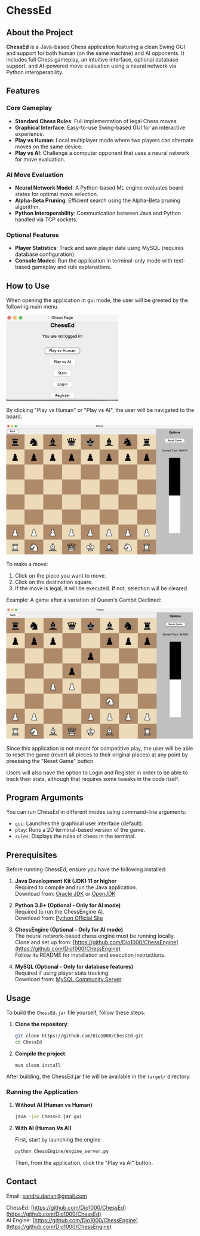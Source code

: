 # ChessEd

## About the Project
**ChessEd** is a Java-based Chess application featuring a clean Swing GUI and support for both human (on the same machine) and AI opponents. It includes full Chess gameplay, an intuitive interface, optional database support, and AI-powered move evaluation using a neural network via Python interoperability.

## Features

### Core Gameplay
- **Standard Chess Rules**: Full implementation of legal Chess moves.
- **Graphical Interface**: Easy-to-use Swing-based GUI for an interactive experience.
- **Play vs Human**: Local multiplayer mode where two players can alternate moves on the same device.
- **Play vs AI**: Challenge a computer opponent that uses a neural network for move evaluation.

### AI Move Evaluation
- **Neural Network Model**: A Python-based ML engine evaluates board states for optimal move selection.
- **Alpha-Beta Pruning**: Efficient search using the Alpha-Beta pruning algorithm.
- **Python Interoperability**: Communication between Java and Python handled via TCP sockets.

### Optional Features
- **Player Statistics**: Track and save player data using MySQL (requires database configuration).
- **Console Modes**: Run the application in terminal-only mode with text-based gameplay and rule explanations.
  
## How to Use

When opening the application in gui mode, the user will be greeted by the following main menu.

<img src="screenshots/chess_main.png" width="300"/>

By clicking "Play vs Human" or "Play vs AI", the user will be navigated to the board. 

<img src="screenshots/board_initial.png" width="500"/>

To make a move:
1. Click on the piece you want to move.
2. Click on the destination square.
3. If the move is legal, it will be executed. If not, selection will be cleared.

Example: A game after a variation of Queen's Gambit Declined:

<img src="screenshots/board_opening.png" width="500"/>

Since this application is not meant for competitive play, the user will be able to reset the game (revert all pieces to their original places) at any point by preessing the "Reset Game" button. 

Users will also have the option to Login and Register in order to be able to track their stats, although that requires some tweaks in the code itself.

## Program Arguments
You can run ChessEd in different modes using command-line arguments:

- `gui`: Launches the graphical user interface (default).
- `play`: Runs a 2D terminal-based version of the game.
- `rules`: Displays the rules of chess in the terminal.

## Prerequisites

Before running ChessEd, ensure you have the following installed:

1. **Java Development Kit (JDK) 11 or higher**  
   Required to compile and run the Java application.  
   Download from: [Oracle JDK](https://www.oracle.com/java/technologies/javase-downloads.html) or [OpenJDK](https://openjdk.java.net/install/)

2. **Python 3.8+ (Optional - Only for AI mode)**  
   Required to run the ChessEngine AI.  
   Download from: [Python Official Site](https://www.python.org/downloads/)

3. **ChessEngine (Optional - Only for AI mode)**  
   The neural network-based chess engine must be running locally.  
   Clone and set up from: [https://github.com/Dio1000/ChessEngine](https://github.com/Dio1000/ChessEngine)  
   Follow its README for installation and execution instructions.

4. **MySQL (Optional - Only for database features)**  
   Required if using player stats tracking.  
   Download from: [MySQL Community Server](https://dev.mysql.com/downloads/mysql/)

## Usage

To build the `ChessEd.jar` file yourself, follow these steps:

1. **Clone the repository**:
   ```bash
   git clone https://github.com/Dio1000/ChessEd.git
   cd ChessEd
   ```
   
2. **Compile the project**:
   ```
   mvn clean install
   ```
After building, the ChessEd.jar file will be available in the ```target/``` directory.

### Running the Application
1. **Without AI (Human vs Human)**  
   ```bash
   java -jar ChessEd.jar gui

2. **With AI (Human Vs AI)**
   
   First, start by launching the engine
   ```bash
   python ChessEngine/engine_server.py
   ```

   Then, from the application, click the "Play vs AI" button.

## Contact

Email: [sandru.darian@gmail.com](mailto:sandru.darian@gmail.com)  

ChessEd: [https://github.com/Dio1000/ChessEd](https://github.com/Dio1000/ChessEd)  
AI Engine: [https://github.com/Dio1000/ChessEngine](https://github.com/Dio1000/ChessEngine)  
